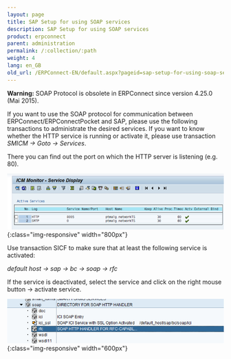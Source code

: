 ```yaml
---
layout: page
title: SAP Setup for using SOAP services
description: SAP Setup for using SOAP services
product: erpconnect
parent: administration
permalink: /:collection/:path
weight: 4
lang: en_GB
old_url: /ERPConnect-EN/default.aspx?pageid=sap-setup-for-using-soap-services
---
```


**Warning:** SOAP Protocol is obsolete in ERPConnect since version 4.25.0 (Mai 2015). 

If you want to use the SOAP protocol for communication between ERPConnect/ERPConnectPocket and SAP, please use the following transactions to administrate the desired services.
If you want to know whether the HTTP service is running or activate it, please use transaction *SMICM -> Goto -> Services*.

There you can find out the port on which the HTTP server is listening (e.g. 80).  

![SOAP-Administration_001](/img/content/SOAP-Administration_001.png){:class="img-responsive" width="800px"}

Use transaction SICF to make sure that at least the following service is activated:

*default host -> sap -> bc -> soap -> rfc*

If the service is deactivated, select the service and click on the right mouse button -> activate service.

![SOAP-Administration_002](/img/content/SOAP-Administration_002.png){:class="img-responsive" width="600px"}

